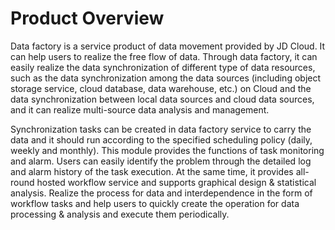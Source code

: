 # Product Overview

Data factory is a service product of data movement provided by JD Cloud. It can help users to realize the free flow of data. Through data factory, it can easily realize the data synchronization of different type of data resources, such as the data synchronization among the data sources (including object storage service, cloud database, data warehouse, etc.) on Cloud and the data synchronization between local data sources and cloud data sources, and it can realize multi-source data analysis and management.

Synchronization tasks can be created in data factory service to carry the data and it should run according to the specified scheduling policy (daily, weekly and monthly). This module provides the functions of task monitoring and alarm. Users can easily identify the problem through the detailed log and alarm history of the task execution. At the same time, it provides all-round hosted workflow service and supports graphical design & statistical analysis. Realize the process for data and interdependence in the form of workflow tasks and help users to quickly create the operation for data processing & analysis and execute them periodically.